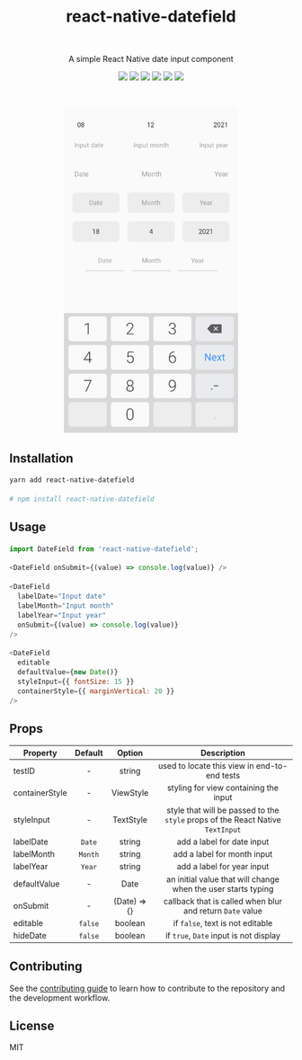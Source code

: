 <h1 align="center">react-native-datefield</h1>

<br />

<p align="center">
  A simple React Native date input component
</p>

<p align="center">
  <a href="https://www.npmjs.com/package/react-native-datefield"><img src="https://img.shields.io/npm/v/react-native-datefield.svg?style=flat-square"></a>
  <a href="https://github.com/tuantvk/react-native-datefield"><img src="https://img.shields.io/github/stars/tuantvk/react-native-datefield?style=flat-square"></a>
  <a href="https://github.com/tuantvk/react-native-datefield"><img src="https://img.shields.io/github/issues/tuantvk/react-native-datefield?style=flat-square"></a>
  <a href="https://github.com/tuantvk/react-native-datefield"><img src="https://img.shields.io/github/forks/tuantvk/react-native-datefield?style=flat-square"></a>
  <a href="https://github.com/prettier/prettier"><img src="https://img.shields.io/badge/styled_with-prettier-ff69b4.svg?style=flat-square"></a>
  <a href="https://opensource.org/licenses/MIT"><img src="https://img.shields.io/badge/License-MIT-blue.svg?style=flat-square"></a>
</p>

<br />

<p align="center">
  <img width="310" src="resource/example.png" alt="react-native-datefield" />
</p>


## Installation

```sh
yarn add react-native-datefield

# npm install react-native-datefield
```


## Usage

```js
import DateField from 'react-native-datefield';

<DateField onSubmit={(value) => console.log(value)} />

<DateField
  labelDate="Input date"
  labelMonth="Input month"
  labelYear="Input year"
  onSubmit={(value) => console.log(value)}
/>

<DateField
  editable
  defaultValue={new Date()}
  styleInput={{ fontSize: 15 }}
  containerStyle={{ marginVertical: 20 }}
/>
```

## Props

| Property        | Default       | Option      | Description  |
| --------------- |:-------------:|:-----------:|:------------:|
| testID          | -             | string      | used to locate this view in end-to-end tests |
| containerStyle  | -             | ViewStyle   | styling for view containing the input |
| styleInput      | -             | TextStyle   | style that will be passed to the `style` props of the React Native `TextInput` |
| labelDate       | `Date`        | string      | add a label for date input |
| labelMonth      | `Month`       | string      | add a label for month input |
| labelYear       | `Year`        | string      | add a label for year input |
| defaultValue    | -             | Date        | an initial value that will change when the user starts typing |
| onSubmit        | -             | (Date) => {}| callback that is called when blur and return `Date` value |
| editable        | `false`       | boolean     | if `false`, text is not editable |
| hideDate        | `false`       | boolean     | if `true`, `Date` input is not display |


## Contributing

See the [contributing guide](CONTRIBUTING.md) to learn how to contribute to the repository and the development workflow.

## License

MIT
